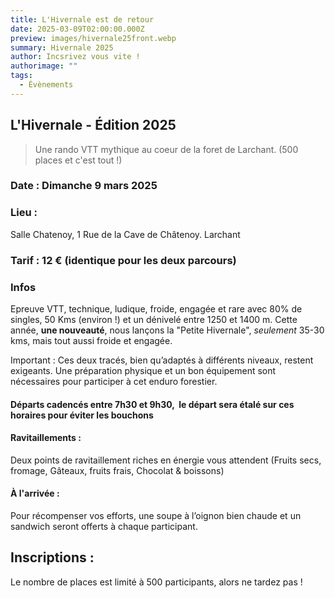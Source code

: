 ```yaml
---
title: L'Hivernale est de retour
date: 2025-03-09T02:00:00.000Z
preview: images/hivernale25front.webp
summary: Hivernale 2025
author: Incsrivez vous vite !
authorimage: ""
tags:
  - Évènements
---
```

## L'Hivernale - Édition 2025

> Une rando VTT mythique au coeur de la foret de Larchant. (500 places et c'est tout !)

<!-- <a class="flex justify-center no-underline" href="#inscriptions">
<button class="px-4 py-2  rounded-xl bg-indigo-500 hover:bg-indigo-600 text-slate-100 hover:text-slate-200"> Inscriptions 2024 (en attente) </button>
</a> -->




### Date : Dimanche 9 mars 2025

### Lieu :

Salle Chatenoy, 1 Rue de la Cave de Châtenoy. Larchant

### Tarif : 12 € (identique pour les deux parcours)

### Infos

Epreuve VTT, technique, ludique, froide, engagée et rare avec 80% de singles, 50 Kms (environ !) et un dénivelé entre 1250 et 1400 m.
Cette année, **une nouveauté**, nous lançons la "Petite Hivernale", _seulement_ 35-30 kms, mais tout aussi froide et engagée.


Important : Ces deux tracés, bien qu’adaptés à différents niveaux, restent exigeants. 
Une préparation physique et un bon équipement sont nécessaires pour participer à cet enduro forestier.

#### Départs cadencés entre 7h30 et 9h30,  le départ sera étalé sur ces horaires pour éviter les bouchons

#### Ravitaillements :
 Deux points de ravitaillement riches en énergie vous attendent (Fruits secs, fromage, Gâteaux, fruits frais, Chocolat & boissons)

#### À l'arrivée :
Pour récompenser vos efforts, une soupe à l’oignon bien chaude et un sandwich seront offerts à chaque participant.

## Inscriptions :
Le nombre de places est limité à 500 participants, alors ne tardez pas !

